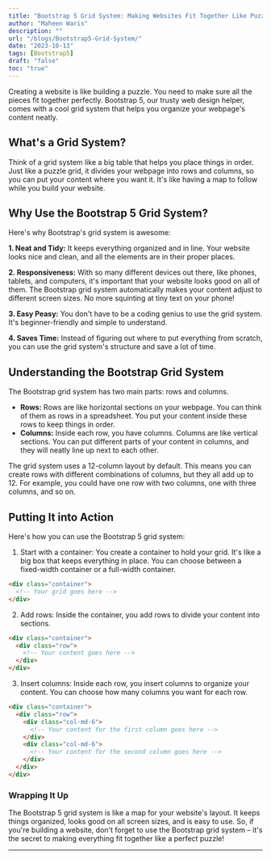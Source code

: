 ```yaml
---
title: "Bootstrap 5 Grid System: Making Websites Fit Together Like Puzzle Pieces"
author: "Maheen Waris"
description: ""
url: "/blogs/Bootstrap5-Grid-System/"
date: "2023-10-13"
tags: [Bootstrap5]
draft: "false"
toc: "true"
---
```


Creating a website is like building a puzzle. You need to make sure all the pieces fit together perfectly. Bootstrap 5, our trusty web design helper, comes with a cool grid system that helps you organize your webpage's content neatly.

## What's a Grid System?

Think of a grid system like a big table that helps you place things in order. Just like a puzzle grid, it divides your webpage into rows and columns, so you can put your content where you want it. It's like having a map to follow while you build your website.

## Why Use the Bootstrap 5 Grid System?

Here's why Bootstrap's grid system is awesome:

**1. Neat and Tidy:** It keeps everything organized and in line. Your website looks nice and clean, and all the elements are in their proper places.

**2. Responsiveness:** With so many different devices out there, like phones, tablets, and computers, it's important that your website looks good on all of them. The Bootstrap grid system automatically makes your content adjust to different screen sizes. No more squinting at tiny text on your phone!

**3. Easy Peasy:** You don't have to be a coding genius to use the grid system. It's beginner-friendly and simple to understand.

**4. Saves Time:** Instead of figuring out where to put everything from scratch, you can use the grid system's structure and save a lot of time.

## Understanding the Bootstrap Grid System

The Bootstrap grid system has two main parts: rows and columns.

- **Rows:** Rows are like horizontal sections on your webpage. You can think of them as rows in a spreadsheet. You put your content inside these rows to keep things in order.
- **Columns:** Inside each row, you have columns. Columns are like vertical sections. You can put different parts of your content in columns, and they will neatly line up next to each other.

The grid system uses a 12-column layout by default. This means you can create rows with different combinations of columns, but they all add up to 12. For example, you could have one row with two columns, one with three columns, and so on.

## Putting It into Action

Here's how you can use the Bootstrap 5 grid system:

1. Start with a container: You create a container to hold your grid. It's like a big box that keeps everything in place. You can choose between a fixed-width container or a full-width container.

```html
<div class="container">
  <!-- Your grid goes here -->
</div>
```

2. Add rows: Inside the container, you add rows to divide your content into sections.

```html
<div class="container">
  <div class="row">
    <!-- Your content goes here -->
  </div>
</div>
```

3. Insert columns: Inside each row, you insert columns to organize your content. You can choose how many columns you want for each row.

```html
<div class="container">
  <div class="row">
    <div class="col-md-6">
      <!-- Your content for the first column goes here -->
    </div>
    <div class="col-md-6">
      <!-- Your content for the second column goes here -->
    </div>
  </div>
</div>
```

### Wrapping It Up

The Bootstrap 5 grid system is like a map for your website's layout. It keeps things organized, looks good on all screen sizes, and is easy to use. So, if you're building a website, don't forget to use the Bootstrap grid system – it's the secret to making everything fit together like a perfect puzzle!

<script src="https://utteranc.es/client.js"
        repo="maheenwaris/Website"
        issue-term="pathname"
        theme="github-dark"
        crossorigin="anonymous"
        async>
</script>

---
